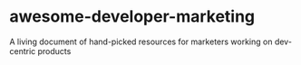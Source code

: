 # awesome-developer-marketing
A living document of hand-picked resources for marketers working on dev-centric products
